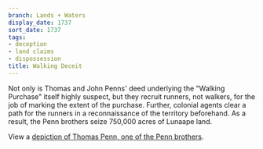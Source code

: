 ```yaml
---
branch: Lands + Waters
display_date: 1737
sort_date: 1737
tags:
- deception
- land claims
- dispossession
title: Walking Deceit
---
```


Not only is Thomas and John Penns' deed underlying the "Walking Purchase" itself highly suspect, but they recruit runners, not walkers, for the job of marking the extent of the purchase. Further, colonial agents clear a path for the runners in a reconnaissance of the territory beforehand. As a result, the Penn brothers seize 750,000 acres of Lunaape land.

View a [depiction of Thomas Penn, one of the Penn brothers](https://commons.wikimedia.org/wiki/File:Thomas_Penn_by_Arthur_Devis_(1712-1787).jpg#/media/File:Thomas_Penn_by_Arthur_Devis_(1712-1787).jpg).
